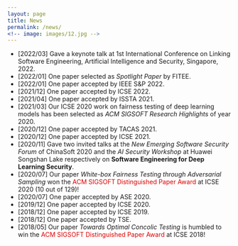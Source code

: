 ```yaml
---
layout: page
title: News
permalink: /news/
<!-- image: images/12.jpg -->
---
```



- [2022/03] Gave a keynote talk at 1st International Conference on Linking Software Engineering, Artificial Intelligence and Security, Singapore, 2022.
- [2022/01] One paper selected as *Spotlight Paper* by FITEE.
- [2022/01] One paper accepted by IEEE S&P 2022.
- [2021/12] One paper accepted by ICSE 2022.
- [2021/04] One paper accepted by ISSTA 2021.
- [2021/03] Our ICSE 2020 work on fairness testing of deep learning models has been selected as *ACM SIGSOFT Research Highlights* of year 2020.
- [2020/12] One paper accepted by TACAS 2021.
- [2020/12] One paper accepted by ICSE 2021.
- [2020/11] Gave two invited talks at the *New Emerging Software Security Forum* of ChinaSoft 2020 and the *AI Security Workshop* at Huawei Songshan Lake respectively on **Software Engineering for Deep Learning Security**.
- [2020/07] Our paper *White-box Fairness Testing through Adversarial Sampling* won the <font color="#dd0000">ACM SIGSOFT Distinguished Paper Award</font> at ICSE 2020 (10 out of 129)!
- [2020/07] One paper accepted by ASE 2020.
- [2019/12] One paper accepted by ICSE 2020.
- [2018/12] One paper accepted by ICSE 2019.
- [2018/12] One paper accepted by TSE.
- [2018/05] Our paper *Towards Optimal Concolic Testing* is humbled to win the <font color="#dd0000">ACM SIGSOFT Distinguished Paper Award</font> at ICSE 2018!